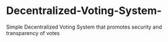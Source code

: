 # Decentralized-Voting-System-
Simple Decentralized Voting System that promotes security and transparency of votes

